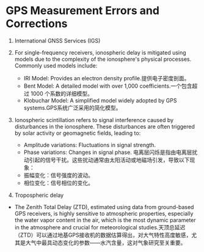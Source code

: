 # GPS Measurement Errors and Corrections
1. International GNSS Services (IGS)
2. For single-frequency receivers, ionospheric delay is mitigated using models due to the complexity of the ionosphere's physical processes. Commonly used models include:
   - IRI Model: Provides an electron density profile.提供电子密度剖面。
   - Bent Model: A detailed model with over 1,000 coefficients.一个包含超过 1000 个系数的详细模型。
   - Klobuchar Model: A simplified model widely adopted by GPS systems.GPS系统广泛采用的简化模型。
3. Ionospheric scintillation refers to signal interference caused by disturbances in the ionosphere. These disturbances are often triggered by solar activity or geomagnetic fields, leading to:
   - Amplitude variations: Fluctuations in signal strength.
   - Phase variations: Changes in signal phase.
   电离层闪烁是指由电离层扰动引起的信号干扰。这些扰动通常由太阳活动或地磁场引发，导致以下现象：
   - 振幅变化：信号强度的波动。
   - 相位变化：信号相位的变化。

4. Tropospheric delay
- The Zenith Total Delay (ZTD), estimated using data from ground-based GPS receivers, is highly sensitive to atmospheric properties, especially the water vapor content in the air, which is the most dynamic parameter in the atmosphere and crucial for meteorological studies.天顶总延迟（ZTD）可以通过地基GPS接收机的数据估算得出，对大气特性高度敏感，尤其是大气中最具动态变化的参数——水汽含量，这对气象研究至关重要。